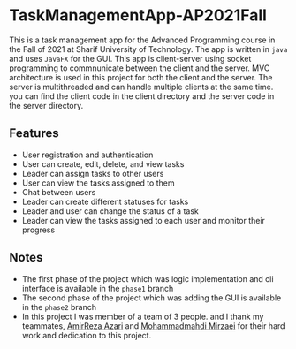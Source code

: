 # TaskManagementApp-AP2021Fall
This is a task management app for the Advanced Programming course in the Fall of 2021 at Sharif University of Technology. The app is written in `java` and uses `JavaFX` for the GUI. This app is client-server using socket programming to commnunicate between the client and the server. MVC architecture is used in this project for both the client and the server. The server is multithreaded and can handle multiple clients at the same time. you can find the client code in the client directory and the server code in the server directory. 

## Features
- User registration and authentication
- User can create, edit, delete, and view tasks
- Leader can assign tasks to other users
- User can view the tasks assigned to them
- Chat between users
- Leader can create different statuses for tasks
- Leader and user can change the status of a task
- Leader can view the tasks assigned to each user and monitor their progress

## Notes
- The first phase of the project which was logic implementation and cli interface is available in the `phase1` branch
- The second phase of the project which was adding the GUI is available in the `phase2` branch
- In this project I was member of a team of 3 people. and I thank my teammates, [AmirReza Azari](https://github.com/Amirreza81) and [Mohammadmahdi Mirzaei](https://github.com/mirzaeimahdi409)
 for their hard work and dedication to this project.
